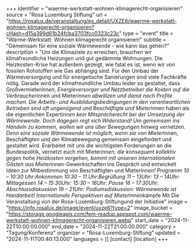 +++
identifier = "waerme-werkstatt-wohnen-klimagerecht-organisieren"
source = "Rosa Luxemburg Stiftung"
url = "https://rosalux.de/veranstaltung/es_detail/UXZE6/waerme-werkstatt-wohnen-klimagerecht-organisieren?cHash=d15a399d61b24fcba3703fcc0323c23c"
type = "event"
title = "Wärme-Werkstatt: Wohnen klimagerecht organisieren!"
subtitle = "Gemeinsam für eine soziale Wärmewende - wie kann das gehen?"
description = "Um die Klimaziele zu erreichen, brauchen wir klimafreundliche Heizungen und gut gedämmte Wohnungen. Die Heizkosten-Krise hat außerdem gezeigt, wie fatal es ist, wenn wir von fossilen Rohstoffen wie Gas abhängig sind. Für den Umbau der Wärmeversorgung und für energetische Sanierungen sind viele Fachkräfte nötig. 
Gerade wird der klimafreundliche Umbau leider so gestaltet, dass Großvermieter*innen, Energieversorger und Netzbetreiber die Kosten auf die Verbraucher*innen und Mieter*innen abwälzen und damit noch Profite machen. Die Arbeits- und Ausbildungsbedingungen in den verantwortlichen Betrieben sind oft ungenügend und Beschäftigte und Mieter*innen haben als die eigentlichen Expert*innen kein Mitspracherecht bei der Umsetzung der Wärmewende. Doch dagegen regt sich Widerstand! 
Um gemeinsam ins Handeln zu kommen, wollen wir uns über Bewegungen hinweg vernetzen. Denn eine soziale Wärmewende ist möglich, wenn sie von Mieter*innen, Beschäftigten und der Klimabewegung gemeinsam eingefordert und gestaltet wird. Erarbeitet mit uns die wichtigsten Forderungen an die Bundespolitik, vernetzt euch mit Mieter*innen, die konsequent kollektiv gegen hohe Heizkosten vorgehen, kommt mit unseren internationalen Gästen aus Mieter*innen-Gewerkschaften ins Gespräch und entwickelt Ideen zur Mitbestimmung von Beschäftigten und Mieter*innen! 
Programm
10 – 10:30 Uhr:Ankommen
10:30 – 11 Uhr:Begrüßung
11 – 13Uhr: 
13 – 14Uhr: Mittagessen
14 – 15:30Uhr: 
15:30 – 16Uhr: Pause
16 – 17:30Uhr: Abschlussdiskussion
19 – 21Uhr: Podiumsdiskussion: Wärmewende ist Handarbeit! Internationale Perspektiven auf Mieter*innenkämpfe Mit 
Die Veranstaltung von der Rosa-Luxemburg-Stiftungund der Initiative"
image = "https://info.rosalux.de/image/event/uxze6?type=2"
image_bucket = "https://storage.googleapis.com/fem-readup.appspot.com/waerme-werkstatt-wohnen-klimagerecht-organisieren.webp"
start_date = "2024-11-22T10:00:00.000"
end_date = "2024-11-22T21:00:00.000"
category = "Tagung/Konferenz"
organizer = "Rosa-Luxemburg-Stiftung"
updated = "2024-11-11T00:40:13.000"
languages = []
[contact]
[location]
+++